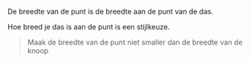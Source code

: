 
De breedte van de punt is de breedte aan de punt van de das.

Hoe breed je das is aan de punt is een stijlkeuze.

> Maak de breedte van de punt niet smaller dan de breedte van de knoop